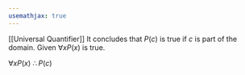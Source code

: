 ```yaml
---
usemathjax: true
---
```


[[Universal Quantifier]]
It concludes that $P(c)$ is true if $c$ is part of the domain. Given $\forall xP(x)$ is true.

$\forall xP(x)$
$\therefore P(c)$